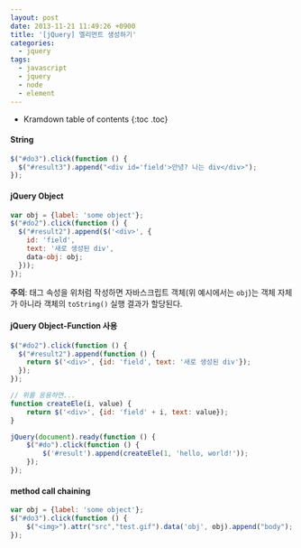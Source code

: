```yaml
---
layout: post
date: 2013-11-21 11:49:26 +0900
title: '[jQuery] 엘리먼트 생성하기'
categories:
  - jquery
tags:
  - javascript
  - jquery
  - node
  - element
---
```


* Kramdown table of contents
{:toc .toc}


#### String

```js
$("#do3").click(function () {
  $("#result3").append("<div id='field'>안녕? 나는 div</div>");
});
```
#### jQuery Object

```js
var obj = {label: 'some object'};
$("#do2").click(function () {
  $("#result2").append($('<div>', {
    id: 'field',
    text: '새로 생성된 div',
    data-obj: obj;
  }));
});
```

**주의**: 태그 속성을 위처럼 작성하면 자바스크립트 객체(위 예시에서는 `obj`)는 객체 자체가 아니라 객체의 `toString()` 실행 결과가 할당된다.

#### jQuery Object-Function 사용

```js
$("#do2").click(function () {
  $("#result2").append(function () {
    return $('<div>', {id: 'field', text: '새로 생성된 div'});
  });
});

// 위를 응용하면...
function createEle(i, value) {
    return $('<div>', {id: 'field' + i, text: value});
}

jQuery(document).ready(function () {
    $("#do").click(function () {
        $('#result').append(createEle(1, 'hello, world!'));
    });
});
```

#### method call chaining

```js
var obj = {label: 'some object'};
$("#do3").click(function () {
    $("<img>").attr("src","test.gif").data('obj', obj).append("body");
});
```
